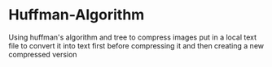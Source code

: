 # Huffman-Algorithm
Using huffman's algorithm and tree to compress images put in a local text file to convert it into text first before compressing it and then creating a new compressed version
